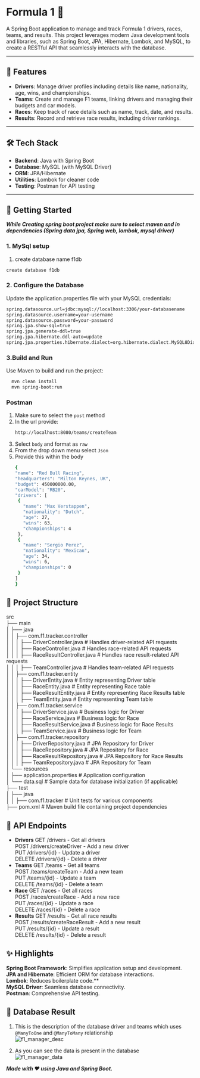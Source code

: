 # Formula 1 🚀

A Spring Boot application to manage and track Formula 1 drivers, races, teams, and results. This project leverages modern Java development tools and libraries, such as Spring Boot, JPA, Hibernate, Lombok, and MySQL, to create a RESTful API that seamlessly interacts with the database.

---

## 📜 Features
- **Drivers**: Manage driver profiles including details like name, nationality, age, wins, and championships.
- **Teams**: Create and manage F1 teams, linking drivers and managing their budgets and car models.
- **Races**: Keep track of race details such as name, track, date, and results.
- **Results**: Record and retrieve race results, including driver rankings.

---

## 🛠️ Tech Stack
- **Backend**: Java with Spring Boot
- **Database**: MySQL (with MySQL Driver)
- **ORM**: JPA/Hibernate
- **Utilities**: Lombok for cleaner code
- **Testing**: Postman for API testing

---

## 🚀 Getting Started

***While Creating spring boot project make sure to select maven and in dependencies (Spring data jpa, Spring web, lombok, mysql driver)***
### 1. MySql setup

1. create database name f1db
```bash
create database f1db
```

### 2. Configure the Database
Update the application.properties file with your MySQL credentials:
```bash
spring.datasource.url=jdbc:mysql://localhost:3306/your-databasename
spring.datasource.username=your-username
spring.datasource.password=your-password
spring.jpa.show-sql=true
spring.jpa.generate-ddl=true
spring.jpa.hibernate.ddl-auto=update
spring.jpa.properties.hibernate.dialect=org.hibernate.dialect.MySQL8Dialect
```

### 3.Build and Run
Use Maven to build and run the project:
```bash
  mvn clean install
  mvn spring-boot:run
```
### Postman
1. Make sure to select the `post` method
2. In the url provide:
   ```bash
   http://localhost:8080/teams/createTeam
   ```
3. Select `body` and format as `raw`
4. From the drop down menu select `Json`
5. Provide this within the body
   ```bash
   {
   "name": "Red Bull Racing",
   "headquarters": "Milton Keynes, UK",
   "budget": 450000000.00,
   "carModel": "RB20",
   "drivers": [
    {
      "name": "Max Verstappen",
      "nationality": "Dutch",
      "age": 27,
      "wins": 63,
      "championships": 4
    },
    {
      "name": "Sergio Perez",
      "nationality": "Mexican",
      "age": 34,
      "wins": 6,
      "championships": 0
    }
   ]
   }

## 📂 Project Structure

src\
├── main\
│   ├── java\
│   │   ├── com.f1.tracker.controller\
│   │   │   ├── DriverController.java            # Handles driver-related API requests\
│   │   │   ├── RaceController.java              # Handles race-related API requests\
│   │   │   ├── RaceResultController.java        # Handles race result-related API requests\
│   │   │   ├── TeamController.java              # Handles team-related API requests\
│   │   ├── com.f1.tracker.entity\
│   │   │   ├── DriverEntity.java            # Entity representing Driver table\
│   │   │   ├── RaceEntity.java              # Entity representing Race table\
│   │   │   ├── RaceResultEntity.java        # Entity representing Race Results table\
│   │   │   ├── TeamEntity.java              # Entity representing Team table\
│   │   ├── com.f1.tracker.service\
│   │   │   ├── DriverService.java           # Business logic for Driver\
│   │   │   ├── RaceService.java             # Business logic for Race\
│   │   │   ├── RaceResultService.java       # Business logic for Race Results\
│   │   │   ├── TeamService.java             # Business logic for Team\
│   │   ├── com.f1.tracker.repository\
│   │   │   ├── DriverRepository.java        # JPA Repository for Driver\
│   │   │   ├── RaceRepository.java          # JPA Repository for Race\
│   │   │   ├── RaceResultRepository.java    # JPA Repository for Race Results\
│   │   │   ├── TeamRepository.java          # JPA Repository for Team\
│   └── resources\
│       ├── application.properties           # Application configuration\
│       └── data.sql                        # Sample data for database initialization (if applicable)\
├── test\
│   ├── java\
│   │   ├── com.f1.tracker                 # Unit tests for various components\
├── pom.xml                                 # Maven build file containing project dependencies

##  🧭 API Endpoints

- **Drivers**
GET /drivers - Get all drivers\
POST /drivers/createDriver - Add a new driver\
PUT /drivers/{id} - Update a driver\
DELETE /drivers/{id} - Delete a driver
- **Teams**
GET /teams - Get all teams\
POST /teams/createTeam - Add a new team\
PUT /teams/{id} - Update a team\
DELETE /teams/{id} - Delete a team
- **Race**
GET /races - Get all races\
POST /races/createRace - Add a new race\
PUT /races/{id} - Update a race\
DELETE /races/{id} - Delete a race
- **Results**
GET /results - Get all race results\
POST /results/createRaceResult - Add a new result\
PUT /results/{id} - Update a result\
DELETE /results/{id} - Delete a result

## ✨ Highlights

**Spring Boot Framework**: Simplifies application setup and development.\
**JPA and Hibernate**: Efficient ORM for database interactions.\
**Lombok**: Reduces boilerplate code.**\
**MySQL Driver**: Seamless database connectivity.\
**Postman**: Comprehensive API testing.

## 💾 Database Result
1. This is the description of the database driver and teams which uses `@ManyToOne` and `@ManyToMany` relationship\
![f1_manager_desc](https://github.com/user-attachments/assets/3e201677-8f5c-483a-99e5-3e283b54a765)

2. As you can see the data is present in the database\
![f1_manager_data](https://github.com/user-attachments/assets/6f7dba09-2180-4acc-b74c-ba995f601350)

***Made with ❤️ using Java and Spring Boot.***



